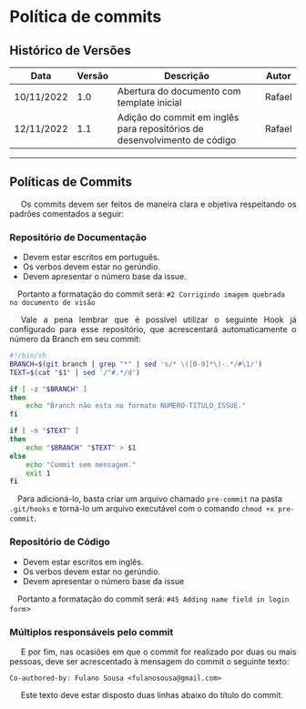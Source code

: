 # Política de commits

## Histórico de Versões

Data|Versão|Descrição|Autor
-|-|-|-
10/11/2022|1.0|Abertura do documento com template inicial|Rafael|
12/11/2022|1.1|Adição do commit em inglês para repositórios de desenvolvimento de código|Rafael|

---

## Políticas de Commits
<p style="text-align: justify; text-indent: 20px">Os commits devem ser feitos de maneira clara e objetiva respeitando os padrões comentados a seguir: </p>

### Repositório de Documentação
<ul>
    <li> Devem estar escritos em português. </li>
    <li> Os verbos devem estar no gerúndio. </li>
    <li> Devem apresentar o número base da issue. </li>
</ul>

&emsp;Portanto a formatação do commit será: ` #2 Corrigindo imagem quebrada no documento de visão `
<p style="text-align: justify; text-indent: 20px">Vale a pena lembrar que é possível utilizar o seguinte Hook já configurado para esse repositório, que acrescentará automaticamente o número da Branch em seu commit:</p>

```bash
#!/bin/sh
BRANCH=$(git branch | grep "*" | sed 's/* \([0-9]*\)-.*/#\1/')
TEXT=$(cat "$1" | sed '/^#.*/d')

if [ -z "$BRANCH" ]
then
    echo "Branch não esta no formato NUMERO-TITULO_ISSUE."
fi

if [ -n "$TEXT" ]
then
    echo "$BRANCH" "$TEXT" > $1
else
    echo "Commit sem mensagem."
    exit 1
fi
```
&emsp;Para adicioná-lo, basta criar um arquivo chamado `pre-commit` na pasta `.git/hooks` 
e torná-lo um arquivo executável com o comando `chmod +x pre-commit`.

### Repositório de Código
<ul>
    <li> Devem estar escritos em inglês. </li>
    <li> Os verbos devem estar no gerúndio. </li>
    <li> Devem apresentar o número base da issue </li>
</ul>

&emsp;Portanto a formatação do commit será: ` #45 Adding name field in login form `>



### Múltiplos responsáveis pelo commit

<p style="text-align: justify; text-indent: 20px">E por fim, nas ocasiões em que o commit for realizado por duas ou mais pessoas, deve ser acrescentado à mensagem do commit o seguinte texto: </p>

```
Co-authored-by: Fulano Sousa <fulanosousa@gmail.com>
```

<p style="text-align: justify; text-indent: 20px">Este texto deve estar disposto duas linhas abaixo do título do commit.</p>
